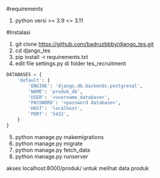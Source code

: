 #requirements
1. python versi >= 3.9 <= 3.11

#Instalasi
1. git clone https://github.com/badruzbbby/django_tes.git
2. cd django_tes
3. pip install -r requirements.txt
4. edit file settings.py di folder tes_recruitment

```python
DATABASES = {
    'default': {
        'ENGINE': 'django.db.backends.postgresql',
        'NAME': 'produk_db',
        'USER': '<username_database>',
        'PASSWORD': '<password database>',
        'HOST': 'localhost',
        'PORT': '5432',
    }
}
```
5. python manage.py makemigrations
6. python manage.py migrate
8. python manage.py fetch_data
7. python manage.py runserver

akses localhost:8000/produk/ untuk melihat data produk

